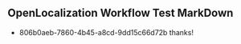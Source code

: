 ## OpenLocalization Workflow Test MarkDown
* 806b0aeb-7860-4b45-a8cd-9dd15c66d72b thanks!

<!--HONumber=Aug16_HO4-->


